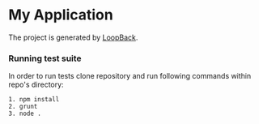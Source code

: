 # My Application

The project is generated by [LoopBack](http://loopback.io).


### Running test suite

In order to run tests clone repository and run following commands within
repo's directory:

```
1. npm install
2. grunt
3. node .
```